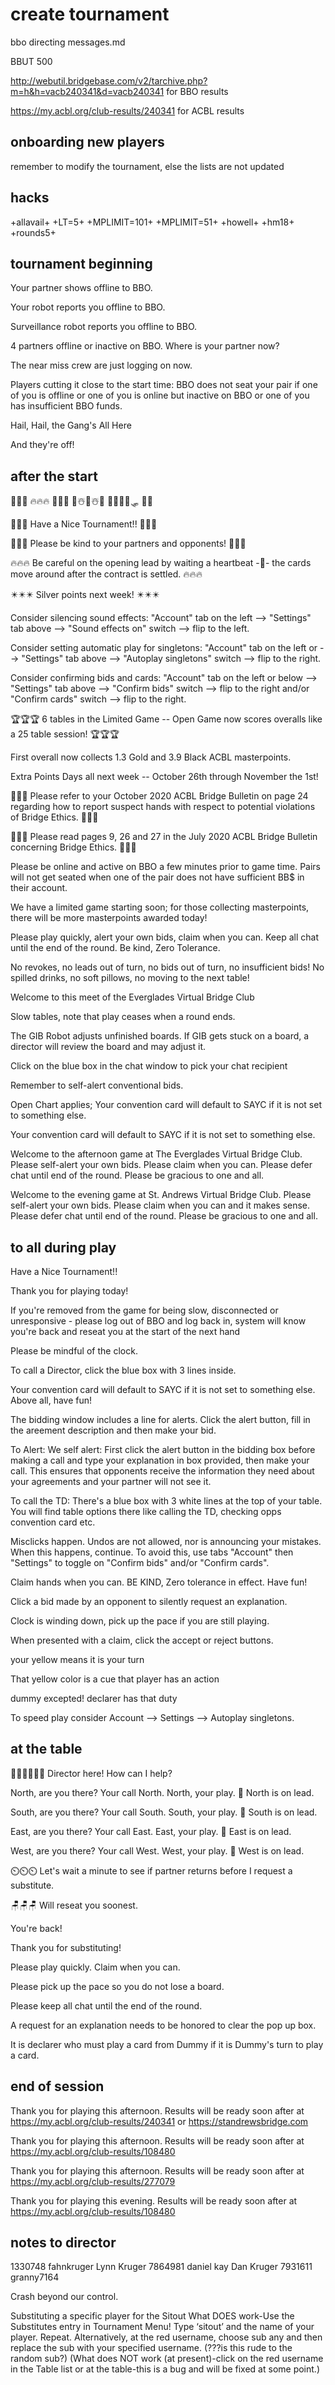 # create tournament

bbo directing messages.md

BBUT 500

<http://webutil.bridgebase.com/v2/tarchive.php?m=h&h=vacb240341&d=vacb240341> for BBO results

<https://my.acbl.org/club-results/240341> for ACBL results

## onboarding new players

remember to modify the tournament, else the lists are not updated

## hacks

+allavail+
+LT=5+
+MPLIMIT=101+
+MPLIMIT=51+
+howell+
+hm18+
+rounds5+

## tournament beginning

Your partner shows offline to BBO.

Your robot reports you offline to BBO.

Surveillance robot reports you offline to BBO.

4 partners offline or inactive on BBO. Where is your partner now?

The near miss crew are just logging on now.

Players cutting it close to the start time: BBO does not seat your pair if one of you is offline or one of you is online but inactive on BBO or one of you has insufficient BBO funds.

Hail, Hail, the Gang's All Here

And they're off!

## after the start

🤖🤖🤖
🔥🔥🔥
👏👏👏
🎄☃️🎄☃️🎄
🎅🎁🦌🧦🛷
👹👺

🤖🤖🤖 Have a Nice Tournament!! 🤖🤖🤖

👏👏👏 Please be kind to your partners and opponents! 👏👏👏

🔥🔥🔥 Be careful on the opening lead by waiting a heartbeat -💓- the cards move around after the contract is settled. 🔥🔥🔥

✴️✴️✴️ Silver points next week! ✴️✴️✴️

Consider silencing sound effects: "Account" tab on the left --> "Settings" tab above --> "Sound effects on" switch --> flip to the left.

Consider setting automatic play for singletons: "Account" tab on the left or --> "Settings" tab above --> "Autoplay singletons" switch --> flip to the right.

Consider confirming bids and cards: "Account" tab on the left or below --> "Settings" tab above --> "Confirm bids" switch --> flip to the right and/or "Confirm cards" switch --> flip to the right.

🏆🏆🏆 6 tables in the Limited Game -- Open Game now scores overalls like a 25 table session! 🏆🏆🏆

First overall now collects 1.3 Gold and 3.9 Black ACBL masterpoints.

Extra Points Days all next week -- October 26th through November the 1st!

👮👮👮 Please refer to your October 2020 ACBL Bridge Bulletin on page 24 regarding how to report suspect hands with respect to potential violations of Bridge Ethics. 👮👮👮

👮👮👮 Please read pages 9, 26 and 27 in the July 2020 ACBL Bridge Bulletin concerning Bridge Ethics. 👮👮👮

Please be online and active on BBO a few minutes prior to game time. Pairs will not get seated when one of the pair does not have sufficient BB\$ in their account.

We have a limited game starting soon; for those collecting masterpoints, there will be more masterpoints awarded today!

Please play quickly, alert your own bids, claim when you can.
Keep all chat until the end of the round.
Be kind, Zero Tolerance.

No revokes, no leads out of turn, no bids out of turn, no insufficient bids!
No spilled drinks, no soft pillows, no moving to the next table!

Welcome to this meet of the Everglades Virtual Bridge Club

Slow tables, note that play ceases when a round ends.

The GIB Robot adjusts unfinished boards. If GIB gets stuck on a board, a director will review the board and may adjust it.

Click on the blue box in the chat window to pick your chat recipient

Remember to self-alert conventional bids.

Open Chart applies; Your convention card will default to SAYC if it is not set to something else.

Your convention card will default to SAYC if it is not set to something else.

Welcome to the afternoon game at The Everglades Virtual Bridge Club. Please self-alert your own bids. Please claim when you can. Please defer chat until end of the round. Please be gracious to one and all.

Welcome to the evening game at St. Andrews Virtual Bridge Club. Please self-alert your own bids. Please claim when you can and it makes sense. Please defer chat until end of the round. Please be gracious to one and all.

## to all during play

Have a Nice Tournament!!

Thank you for playing today!

If you're removed from the game for being slow, disconnected or unresponsive - please log out of BBO and log back in, system will know you're back and reseat you at the start of the next hand

Please be mindful of the clock.

To call a Director, click the blue box with 3 lines inside.

Your convention card will default to SAYC if it is not set to something else.
Above all, have fun!

The bidding window includes a line for alerts. Click the alert button, fill in the areement description and then make your bid.

To Alert: We self alert: First click the alert button in the bidding box before making a call and type your explanation in box provided, then make your call. This ensures that opponents receive the information they need about your agreements and your partner will not see it.

To call the TD: There's a blue box with 3 white lines at the top of your table. You will find table options there like calling the TD, checking opps convention card etc.

Misclicks happen. Undos are not allowed, nor is announcing your mistakes. When this happens, continue. To avoid this, use tabs "Account" then "Settings" to toggle on "Confirm bids" and/or "Confirm cards".

Claim hands when you can. BE KIND, Zero tolerance in effect. Have fun!

Click a bid made by an opponent to silently request an explanation.

Clock is winding down, pick up the pace if you are still playing.

When presented with a claim, click the accept or reject buttons.

your yellow means it is your turn

That yellow color is a cue that player has an action

dummy excepted! declarer has that duty

To speed play consider Account --> Settings --> Autoplay singletons.

## at the table

👨‍⚖️👨‍⚖️👨‍⚖️ Director here! How can I help?

North, are you there?
Your call North.
North, your play.
🧭 North is on lead.

South, are you there?
Your call South.
South, your play.
🧭 South is on lead.

East, are you there?
Your call East.
East, your play.
🧭 East is on lead.

West, are you there?
Your call West.
West, your play.
🧭 West is on lead.

⏲️⏲️⏲️ Let's wait a minute to see if partner returns before I request a substitute.

🪑🪑🪑 Will reseat you soonest.

You're back!

Thank you for substituting!

Please play quickly. Claim when you can.

Please pick up the pace so you do not lose a board.

Please keep all chat until the end of the round.

A request for an explanation needs to be honored to clear the pop up box.

It is declarer who must play a card from Dummy if it is Dummy's turn to play a card.

## end of session

Thank you for playing this afternoon. Results will be ready soon after at <https://my.acbl.org/club-results/240341> or <https://standrewsbridge.com>

Thank you for playing this afternoon. Results will be ready soon after at <https://my.acbl.org/club-results/108480>

Thank you for playing this afternoon. Results will be ready soon after at <https://my.acbl.org/club-results/277079>

Thank you for playing this evening. Results will be ready soon after at <https://my.acbl.org/club-results/108480>

## notes to director

1330748 fahnkruger Lynn Kruger
7864981 daniel kay Dan Kruger
7931611 granny7164

Crash beyond our control.

Substituting a specific player for the Sitout
What DOES work-Use the Substitutes entry in Tournament Menu! Type ‘sitout’ and the name of your player. Repeat.
Alternatively, at the red username, choose sub any and then replace the sub with your specified username. (???is this rude to the random sub?)
(What does NOT work (at present)-click on the red username in the Table list or at the table-this is a bug and will be fixed at some point.)
